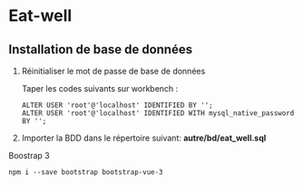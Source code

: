 # Eat-well

<h2>Installation de base de données</h2>
<ol>
<li>Réinitialiser le mot de passe de base de données</li>
  <p> 
    Taper les codes suivants sur workbench :
  </p>
  <p> 
    
    ALTER USER 'root'@'localhost' IDENTIFIED BY ''; 
    ALTER USER 'root'@'localhost' IDENTIFIED WITH mysql_native_password BY '';
    
  </p>
  <li>Importer la BDD dans le répertoire suivant: <b>autre/bd/eat_well.sql</b></li> 
</ol>


Boostrap 3

  `npm i --save bootstrap bootstrap-vue-3`
